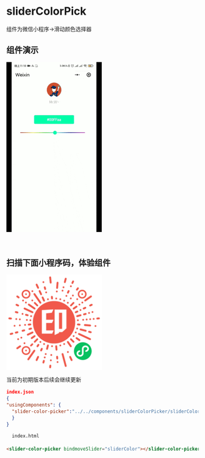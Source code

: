 # sliderColorPick
 组件为微信小程序->滑动颜色选择器



  ## 组件演示

  <img src="./utils/gif.gif" width = "250"  alt="图片名称" align=center />


  <br/>
  <br/>
  <br/>

  ## 扫描下面小程序码，体验组件

  <img src="./utils/share.jpg" width = "250"  alt="图片名称" align=center />





  当前为初期版本后续会继续更新
  ``` json
  index.json
  {
  "usingComponents": {
    "slider-color-picker":"../../components/sliderColorPicker/sliderColorPicker"
    }
}   
```
  ``` html
    index.html

  <slider-color-picker bindmoveSlider="sliderColor"></slider-color-picker>

  ```
